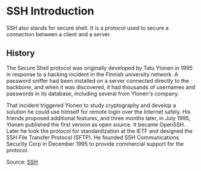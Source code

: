 # SSH Introduction 

SSH also stands for secure shell. It is a protocol used to secure a connection between a client and a server. 


## History

The Secure Shell protocol was originally developed by Tatu Ylonen in 1995 in response to a hacking incident in the Finnish university network. A password sniffer had been installed on a server connected directly to the backbone, and when it was discovered, it had thousands of usernames and passwords in its database, including several from Ylonen's company.

That incident triggered Ylonen to study cryptography and develop a solution he could use himself for remote login over the Internet safely. His friends proposed additional features, and three months later, in July 1995, Ylonen published the first version as open source. It became OpenSSH. Later he took the protocol for standardization at the IETF and designed the SSH File Transfer Protocol (SFTP). He founded SSH Communications Security Corp in December 1995 to provide commercial support for the protocol.

Source: [SSH](https://www.ssh.com/ssh/)

